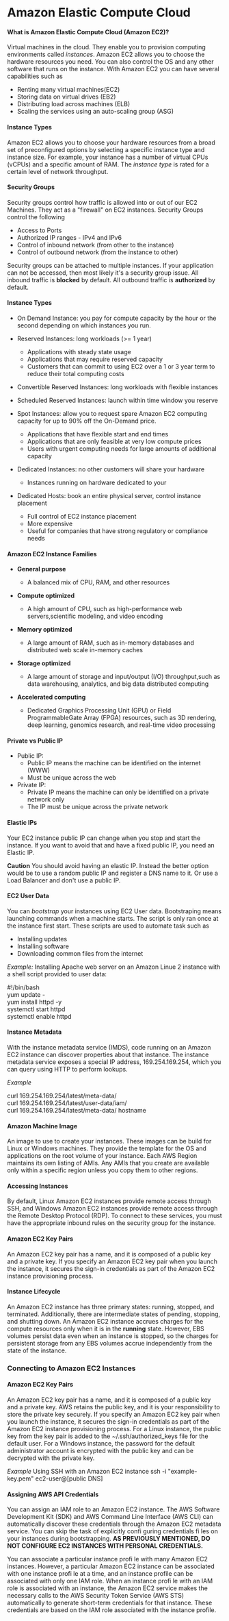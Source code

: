 # Amazon Elastic Compute Cloud

#### What is Amazon Elastic Compute Cloud (Amazon EC2)?
Virtual machines in the cloud. They enable you to provision computing environments called *instances*. Amazon EC2 allows you to choose the hardware resources you need. You can also control the OS and any other software that runs on the instance. With Amazon EC2 you can have several capabilities such as
* Renting many virtual machines(EC2)
* Storing data on virtual drives (EB2)
* Distributing load across machines (ELB)
* Scaling the services using an auto-scaling group (ASG)

#### Instance Types
Amazon EC2 allows you to choose your hardware resources from a broad set of preconfigured
options by selecting a specific instance type and instance size. For example, your
instance has a number of virtual CPUs (vCPUs) and a specific amount of RAM. The
*instance type* is rated for a certain level of network throughput.


#### Security Groups
Security groups control how traffic is allowed into or out of our EC2 Machines. They act as a "firewall" on EC2 instances. Security Groups control the following 
* Access to Ports
* Authorized IP ranges - IPv4 and IPv6
* Control of inbound network (from other to the instance)
* Control of outbound network (from the instance to other)

Security groups can be attached to multiple instances. 
If your application can not be accessed, then most likely it's a security group issue. All inbound traffic is **blocked** by default. All outbound traffic is **authorized** by default.

#### Instance Types
* On Demand Instance: you pay for compute capacity by the hour or the second depending on which instances you run.

* Reserved Instances: long workloads (>= 1 year)
    * Applications with steady state usage
    * Applications that may require reserved capacity
    * Customers that can commit to using EC2 over a 1 or 3 year term to reduce their total computing costs
* Convertible Reserved Instances: long workloads with flexible instances
* Scheduled Reserved Instances: launch within time window you reserve
* Spot Instances: allow you to request spare Amazon EC2 computing capacity for up to 90% off the On-Demand price.
    * Applications that have flexible start and end times
    * Applications that are only feasible at very low compute prices
    * Users with urgent computing needs for large amounts of additional capacity
* Dedicated Instances: no other customers will share your hardware
    * Instances running on hardware dedicated to your
* Dedicated Hosts: book an entire physical server, control instance placement
    * Full control of EC2 instance placement
    * More expensive
    * Useful for companies that have strong regulatory or compliance needs

#### Amazon EC2 Instance Families
* **General purpose** 
    * A balanced mix of CPU, RAM, and other resources

* **Compute optimized** 
    * A high amount of CPU, such as high-performance web servers,scientific modeling, and video encoding

* **Memory optimized**
    * A large amount of RAM, such as in-memory databases and distributed web scale in-memory caches

* **Storage optimized** 
    * A large amount of storage and input/output (I/O) throughput,such as data warehousing, analytics, and big data distributed computing

* **Accelerated computing** 
    * Dedicated Graphics Processing Unit (GPU) or Field ProgrammableGate Array (FPGA) resources, such as 3D rendering, deep learning, genomics research, and real-time video processing

#### Private vs Public IP
* Public IP:
    * Public IP means the machine can be identified on the internet (WWW)
    * Must be unique across the web
* Private IP:
    * Private IP means the machine can only be identified on a private network only
    * The IP must be unique across the private network

#### Elastic IPs
Your EC2 instance public IP can change when you stop and start the instance. If you want to avoid that and have a fixed public IP, you need an Elastic IP. 

**Caution**
You should avoid having an elastic IP. Instead the better option would be to use a random public IP and register a DNS name to it. Or use a Load Balancer and don't use a public IP.


#### EC2 User Data
You can *bootstrap* your instances using EC2 User data. Bootstraping means launching commands when a machine starts. The script is only ran once at the instance first start. These scripts are used to automate task such as 
* Installing updates
* Installing software
* Downloading common files from the internet 

*Example:* Installing Apache web server on an Amazon Linue 2 instance with a shell script provided to user data:

#!/bin/bash <br>
yum update - <br>
yum install httpd -y <br>
systemctl start httpd <br>
systemctl enable httpd <br>

#### Instance Metadata
With the instance metadata service (IMDS), code running on an Amazon EC2 instance can
discover properties about that instance. The instance metadata service exposes a special IP
address, 169.254.169.254, which you can query using HTTP to perform lookups.

*Example*

curl 169.254.169.254/latest/meta-data/ <br>
curl 169.254.169.254/latest/user-data/iam/ <br>
curl 169.254.169.254/latest/meta-data/ hostname <br>


#### Amazon Machine Image
An image to use to create your instances. These images can be build for Linux or Windows machines. They provide the template for the OS and applications on the root volume of your instance. Each AWS Region
maintains its own listing of AMIs. Any AMIs that you create are available only within a
specific region unless you copy them to other regions.

#### Accessing Instances
By default, Linux Amazon EC2 instances provide remote access through SSH, and
Windows Amazon EC2 instances provide remote access through the Remote Desktop
Protocol (RDP). To connect to these services, you must have the appropriate inbound rules
on the security group for the instance.

#### Amazon EC2 Key Pairs
An Amazon EC2 key pair has a name, and it is composed of a public key and a private key. If
you specify an Amazon EC2 key pair when you launch the instance, it secures the sign-in
credentials as part of the Amazon EC2 instance provisioning process.

#### Instance Lifecycle
An Amazon EC2 instance has three primary states: running, stopped, and terminated.
Additionally, there are intermediate states of pending, stopping, and shutting down. An
Amazon EC2 instance accrues charges for the compute resources only when it is in the **running** state. However, EBS volumes persist data even when an instance is stopped, so the
charges for persistent storage from any EBS volumes accrue independently from the state of
the instance.

### Connecting to Amazon EC2 Instances

#### Amazon EC2 Key Pairs
An Amazon EC2 key pair has a name, and it is composed of a public key and a private key.
AWS retains the public key, and it is your responsibility to store the private key securely. If
you specify an Amazon EC2 key pair when you launch the instance, it secures the sign-in
credentials as part of the Amazon EC2 instance provisioning process. For a Linux instance,
the public key from the key pair is added to the ~/.ssh/authorized_keys file for the
default user. For a Windows instance, the password for the default administrator account is
encrypted with the public key and can be decrypted with the private key.

*Example*
Using SSH with an Amazon EC2 instance
ssh -i "example-key.pem" ec2-user@[public DNS]

#### Assigning AWS API Credentials
You can assign an IAM role to an Amazon EC2 instance. The AWS Software Development
Kit (SDK) and AWS Command Line Interface (AWS CLI) can automatically discover these
credentials through the Amazon EC2 metadata service. You can skip the task of explicitly
confi guring credentials fi les on your instances during bootstrapping.
**AS PREVIOUSLY MENTIONED, DO NOT CONFIGURE EC2 INSTANCES WITH PERSONAL CREDENTIALS.**

You can associate a particular
instance profi le with many Amazon EC2 instances. However, a particular Amazon
EC2 instance can be associated with one instance profi le at a time, and an instance
profile can be associated with only one IAM role. When an instance profi le with an IAM role is associated with an instance, the Amazon
EC2 service makes the necessary calls to the AWS Security Token Service (AWS STS) automatically
to generate short-term credentials for that instance. These credentials are based
on the IAM role associated with the instance profile.




